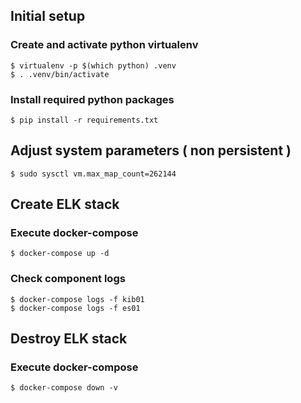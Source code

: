 
## Initial setup

### Create and activate python virtualenv
```
$ virtualenv -p $(which python) .venv
$ . .venv/bin/activate
```

### Install required python packages
```
$ pip install -r requirements.txt
```

## Adjust system parameters ( non persistent )
```
$ sudo sysctl vm.max_map_count=262144
```

## Create ELK stack

### Execute docker-compose
```
$ docker-compose up -d
```

### Check component logs
```
$ docker-compose logs -f kib01
$ docker-compose logs -f es01
```

## Destroy ELK stack

### Execute docker-compose
```
$ docker-compose down -v
```
